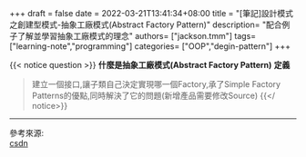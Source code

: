+++ 
draft = false
date = 2022-03-21T13:41:34+08:00
title = "[筆記]設計模式之創建型模式-抽象工廠模式(Abstract Factory Pattern)"
description= "配合例子了解並學習抽象工廠模式的理念"
authors= ["jackson.tmm"]
tags= ["learning-note","programming"]
categories= ["OOP","degin-pattern"]
+++


{{< notice question >}}
**什麼是抽象工廠模式(Abstract Factory Pattern)**
**定義**
> 建立一個接口,讓子類自己決定實現哪一個Factory,承了Simple Factory Patterns的優點,同時解決了它的問題(新增產品需要修改Source)
{{</ notice>}}

--- 
參考來源:  
[csdn](https://blog.csdn.net/LoveLion/article/details/17517213)